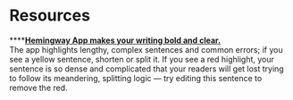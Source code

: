 # Resources

\*\*\*\*[**Hemingway App makes your writing bold and clear.**](http://www.hemingwayapp.com)  
The app highlights lengthy, complex sentences and common errors; if you see a yellow sentence, shorten or split it. If you see a red highlight, your sentence is so dense and complicated that your readers will get lost trying to follow its meandering, splitting logic — try editing this sentence to remove the red.

